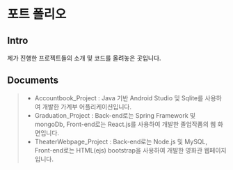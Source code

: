 
포트 폴리오
===================

Intro
-------------
제가 진행한 프로젝트들의 소개 및 코드를 올려놓은 곳입니다.

Documents
-------------

> - Accountbook_Project : Java 기반 Android Studio 및 Sqlite를 사용하여 개발한 가계부 어플리케이션입니다.
> - Graduation_Project : Back-end로는 Spring Framework 및 mongoDb, Front-end로는 React.js를 사용하여 개발한 졸업작품의 웹 화면입니다.
> - TheaterWebpage_Project : Back-end로는 Node.js 및 MySQL, Front-end로는 HTML(ejs)  bootstrap을 사용하여 개발한 영화관 웹페이지입니다.



